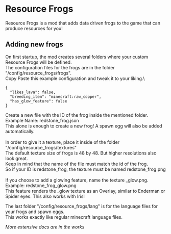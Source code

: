 # Resource Frogs

Resource Frogs is a mod that adds data driven frogs to the game that can produce resources for you!

## Adding new frogs
On first startup, the mod creates several folders where your custom Resource Frogs will be defined.\
The configuration files for the frogs are in the folder "/config/resource_frogs/frogs".\
Copy Paste this example configuration and tweak it to your liking.\
```
{
  "likes_lava": false,
  "breeding_item": "minecraft:raw_copper",
  "has_glow_feature": false
}
```
Create a new file with the ID of the frog inside the mentioned folder. Example Name: redstone_frog.json\
This alone is enough to create a new frog! A spawn egg will also be added automatically.\
\
In order to give it a texture, place it inside of the folder "/config/resource_frogs/textures"\
The default texture size of frogs is 48 by 48. But higher resolutions also look great.\
Keep in mind that the name of the file must match the id of the frog.\
So if your ID is redstone_frog, the texture must be named redstone_frog.png\
\
If you choose to add a glowing feature, name the texture <id>_glow.png. Example: redstone_frog_glow.png\
This feature renders the _glow texture as an Overlay, similar to Enderman or Spider eyes. This also works with Iris!

The last folder "/config/resource_frogs/lang" is for the language files for your frogs and spawn eggs.\
This works exactly like regular minecraft language files.

_More extensive docs are in the works_